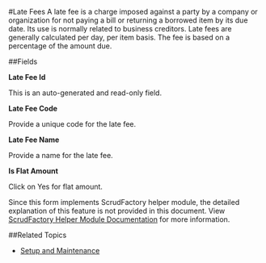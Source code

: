 #Late Fees
A late fee is a charge imposed against a party by a company or
organization for not paying a bill or returning a borrowed item
by its due date. Its use is normally related to business
creditors. Late fees are generally calculated per day, per item 
basis. The fee is based on a percentage of the amount due.

##Fields

**Late Fee Id** 

This is an auto-generated and read-only field.

**Late Fee Code**

Provide a unique code for the late fee.


**Late Fee Name**

Provide a name for the late fee.

**Is Flat Amount** 

Click on Yes for flat amount.

<div class="alert-box scrud radius">
    Since this form implements ScrudFactory helper module, the detailed explanation of this feature is not provided
    in this document. View <a href="../../core-concepts/scrud-factory.md">ScrudFactory Helper Module Documentation</a>
    for more information.
</div>

##Related Topics
* [Setup and Maintenance](../setup-and-maintenance.md)
